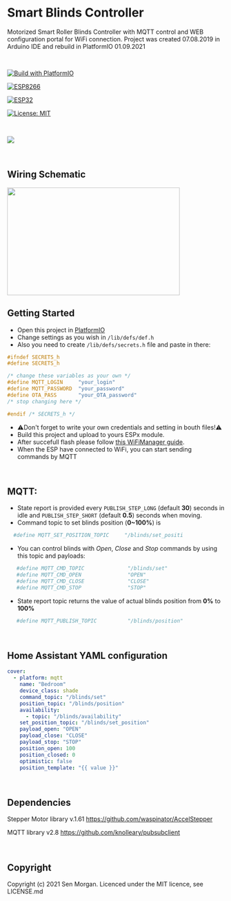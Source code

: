 # Smart Blinds Controller

Motorized Smart Roller Blinds Controller with MQTT control and WEB configuration portal for WiFi connection.
Project was created 07.08.2019 in Arduino IDE and rebuild in PlatformIO 01.09.2021

<br>


[![Build with PlatformIO](https://img.shields.io/badge/Build%20with-PlatformIO-orange)](https://platformio.org/)

[![ESP8266](https://img.shields.io/badge/ESP-8266-000000.svg?longCache=true&style=flat&colorA=AA101F)](https://www.espressif.com/en/products/socs/esp8266)

[![ESP32](https://img.shields.io/badge/ESP-32-000000.svg?longCache=true&style=flat&colorA=AA101F)](https://www.espressif.com/en/products/socs/esp32)

[![License: MIT](https://img.shields.io/badge/License-MIT-brightgreen.svg)](https://opensource.org/licenses/MIT)

<br>

![](Smart-blinds.gif)

<br>

## Wiring Schematic

<img src="https://media3.giphy.com/media/TLeLKUdIc1tvAxb7ab/source.gif" width="400" height="250" />

<br>

## Getting Started 

- Open this project in [PlatformIO](https://platformio.org/)
- Change settings as you wish in ``/lib/defs/def.h``
- Also you need to create ``/lib/defs/secrets.h`` file and paste in there:

```cpp
#ifndef SECRETS_h
#define SECRETS_h

/* change these variables as your own */
#define MQTT_LOGIN     "your_login"
#define MQTT_PASSWORD  "your_password"
#define OTA_PASS       "your_OTA_password"
/* stop changing here */

#endif /* SECRETS_h */
```
- :warning:Don't forget to write your own credentials and setting in bouth files!:warning:
- Build this project and upload to yours ESPx module.
- After succefull flash please follow [this WiFiManager guide](https://github.com/tzapu/WiFiManager#how-it-works).
- When the ESP have connected to WiFi, you can start sending commands by MQTT

<br>

## MQTT:
 - State report is provided every ```PUBLISH_STEP_LONG``` (default **30**) seconds in idle and ```PUBLISH_STEP_SHORT``` (default **0.5**) seconds when moving.
 - Command topic to set blinds position (**0~100%**) is 
  ```yaml
    #define MQTT_SET_POSITION_TOPIC     "/blinds/set_positi
  ```
 - You can control blinds with *Open*, *Close* and *Stop* commands by using this topic and payloads:
 ```yaml
    #define MQTT_CMD_TOPIC              "/blinds/set"
    #define MQTT_CMD_OPEN               "OPEN"
    #define MQTT_CMD_CLOSE              "CLOSE"
    #define MQTT_CMD_STOP               "STOP"
 ```
 - State report topic returns the value of actual blinds position from **0%** to **100%**
 ```yaml
    #define MQTT_PUBLISH_TOPIC          "/blinds/position"
 ```


<br>

## Home Assistant YAML configuration
```yaml
cover:
  - platform: mqtt
    name: "Bedroom"
    device_class: shade
    command_topic: "/blinds/set"
    position_topic: "/blinds/position"
    availability:
      - topic: "/blinds/availability"
    set_position_topic: "/blinds/set_position"
    payload_open: "OPEN"
    payload_close: "CLOSE"
    payload_stop: "STOP"
    position_open: 100
    position_closed: 0
    optimistic: false
    position_template: "{{ value }}"
```

<br>

## Dependencies
Stepper Motor library v.1.61 https://github.com/waspinator/AccelStepper

MQTT library v2.8 https://github.com/knolleary/pubsubclient

<br>

## Copyright

Copyright (c) 2021 Sen Morgan. Licenced under the MIT licence, see LICENSE.md